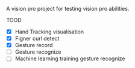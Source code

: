 A vision pro project for testing vision pro abilities.

TOOD
- [x] Hand Tracking visualisation
- [x] Figner curl detect
- [x] Gesture record
- [ ] Gesture recognize
- [ ] Machine learning training gesture recognize
